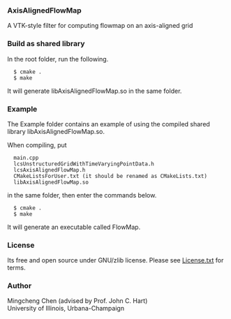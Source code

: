 ### AxisAlignedFlowMap

A VTK-style filter for computing flowmap on an axis-aligned grid

### Build as shared library

In the root folder, run the following.

      $ cmake .
      $ make

It will generate libAxisAlignedFlowMap.so in the same folder.

### Example

The Example folder contains an example of using the compiled shared library libAxisAlignedFlowMap.so.

When compiling, put

      main.cpp
      lcsUnstructuredGridWithTimeVaryingPointData.h
      lcsAxisAlignedFlowMap.h
      CMakeListsForUser.txt (it should be renamed as CMakeLists.txt)
      libAxisAlignedFlowMap.so

in the same folder, then enter the commands below.

      $ cmake .
      $ make

It will generate an executable called FlowMap.

### License

Its free and open source under GNU/zlib license. Please see [License.txt](https://github.com/linyufly/AxisAlignedFlowMap/blob/master/license.txt) for terms.

### Author
Mingcheng Chen (advised by Prof. John C. Hart)  
University of Illinois, Urbana-Champaign
